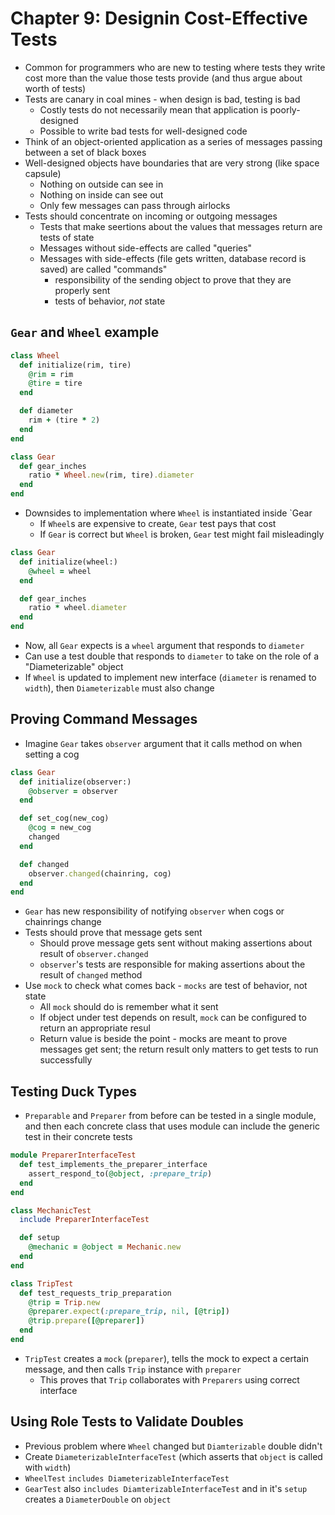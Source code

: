 # Chapter 9: Designin Cost-Effective Tests

* Common for programmers who are new to testing where tests they write cost more than the value those tests provide (and thus argue about worth of tests)
* Tests are canary in coal mines - when design is bad, testing is bad
  * Costly tests do not necessarily mean that application is poorly-designed
  * Possible to write bad tests for well-designed code
* Think of an object-oriented application as a series of messages passing between a set of black boxes
* Well-designed objects have boundaries that are very strong (like space capsule)
  * Nothing on outside can see in
  * Nothing on inside can see out
  * Only few messages can pass through airlocks
* Tests should concentrate on incoming or outgoing messages
  * Tests that make seertions about the values that messages return are tests of state
  * Messages without side-effects are called "queries"
  * Messages with side-effects (file gets written, database record is saved) are called "commands"
    * responsibility of the sending object to prove that they are properly sent
    * tests of behavior, _not_ state

## `Gear` and `Wheel` example

```ruby
class Wheel
  def initialize(rim, tire)
    @rim = rim
    @tire = tire
  end

  def diameter
    rim + (tire * 2)
  end
end

class Gear
  def gear_inches
    ratio * Wheel.new(rim, tire).diameter
  end
end
```

* Downsides to implementation where `Wheel` is instantiated inside `Gear
  * If `Wheel`s are expensive to create, `Gear` test pays that cost
  * If `Gear` is correct but `Wheel` is broken, `Gear` test might fail misleadingly

```ruby
class Gear
  def initialize(wheel:)
    @wheel = wheel
  end

  def gear_inches
    ratio * wheel.diameter
  end
end
```

* Now, all `Gear` expects is a `wheel` argument that responds to `diameter`
* Can use a test double that responds to `diameter` to take on the role of a "Diameterizable" object
* If `Wheel` is updated to implement new interface (`diameter` is renamed to `width`), then `Diameterizable` must also change

## Proving Command Messages

* Imagine `Gear` takes `observer` argument that it calls method on when setting a cog

```ruby
class Gear
  def initialize(observer:)
    @observer = observer
  end

  def set_cog(new_cog)
    @cog = new_cog
    changed
  end

  def changed
    observer.changed(chainring, cog)
  end
end
```

* `Gear` has new responsibility of notifying `observer` when cogs or chainrings change
* Tests should prove that message gets sent
  * Should prove message gets sent without making assertions about result of `observer.changed`
  * `observer`'s tests are responsible for making assertions about the result of `changed` method
* Use `mock` to check what comes back - `mocks` are test of behavior, not state
  * All `mock` should do is remember what it sent
  * If object under test depends on result, `mock` can be configured to return an appropriate resul
  * Return value is beside the point - mocks are meant to prove messages get sent; the return result only matters to get tests to run successfully

## Testing Duck Types

* `Preparable` and `Preparer` from before can be tested in a single module, and then each concrete class that uses module can include the generic test in their concrete tests

```ruby
module PreparerInterfaceTest
  def test_implements_the_preparer_interface
    assert_respond_to(@object, :prepare_trip)
  end
end

class MechanicTest
  include PreparerInterfaceTest

  def setup
    @mechanic = @object = Mechanic.new
  end
end

class TripTest
  def test_requests_trip_preparation
    @trip = Trip.new
    @preparer.expect(:prepare_trip, nil, [@trip])
    @trip.prepare([@preparer])
  end
end
```

* `TripTest` creates a `mock` (`preparer`), tells the mock to expect a certain message, and then calls `Trip` instance with `preparer`
  * This proves that `Trip` collaborates with `Preparers` using correct interface

##  Using Role Tests to Validate Doubles

* Previous problem where `Wheel` changed but `Diamterizable` double didn't
* Create `DiameterizableInterfaceTest` (which asserts that `object` is called with `width`)
* `WheelTest` `includes DiameterizableInterfaceTest`
* `GearTest` also `includes DiamterizableInterfaceTest` and in it's `setup` creates a `DiameterDouble` on `object`

